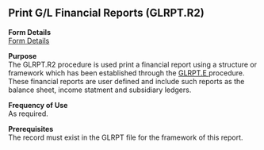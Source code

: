 ##  Print G/L Financial Reports (GLRPT.R2)

<PageHeader />

**Form Details**  
[ Form Details ](GLRPT-R2-1/README.md)   

**Purpose**  
The GLRPT.R2 procedure is used print a financial report using a structure or framework which has been established through the [ GLRPT.E ](../../../../rover/GL-OVERVIEW/GL-ENTRY/GLRPT-E) procedure. These financial reports are user defined and include such reports as the balance sheet, income statment and subsidiary ledgers. 

**Frequency of Use**  
As required.

**Prerequisites**  
The record must exist in the GLRPT file for the framework of this report.

<badge text= "Version 8.10.57" vertical="middle" />

<PageFooter />